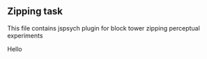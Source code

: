 ## Zipping task

This file contains jspsych plugin for block tower zipping perceptual experiments

Hello
